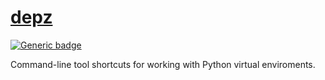 # [depz](https://github.com/rtmigo/depz)

[![Generic badge](https://img.shields.io/badge/ready_for_use-no-red.svg)](#)

Command-line tool shortcuts for working with Python virtual enviroments.